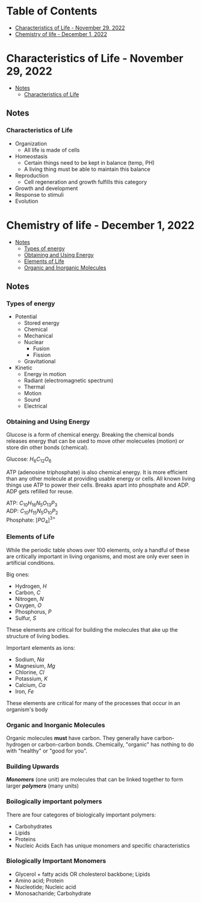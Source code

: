 # Table of Contents
- [Characteristics of Life - November 29, 2022](#characteristics-of-life---november-29-2022)
- [Chemistry of life - December 1, 2022](#chemistry-of-life---december-1-2022)
# Characteristics of Life - November 29, 2022
- [Notes](#notes)
    - [Characteristics of Life](#characteristics-of-life)
## Notes
### Characteristics of Life
- Organization
    - All life is made of cells
- Homeostasis
    - Certain things need to be kept in balance (temp, PH)
    - A living thing must be able to maintain this balance
- Reproduction
    - Cell regeneration and growth fulfills this category
- Growth and development
- Response to stimuli
- Evolution

# Chemistry of life - December 1, 2022
- [Notes](#notes-1)
    - [Types of energy](#types-of-energy)
    - [Obtaining and Using Energy](#obtaining-and-using-energy)
    - [Elements of Life](#elements-of-life)
    - [Organic and Inorganic Molecules](#organic-and-inorganic-molecules)
## Notes
### Types of energy
- Potential
    - Stored energy
    - Chemical
    - Mechanical
    - Nuclear
        - Fusion
        - Fission
    - Gravitational
- Kinetic
    - Energy in motion
    - Radiant (electromagnetic spectrum)
    - Thermal
    - Motion
    - Sound
    - Electrical

### Obtaining and Using Energy
Glucose is a form of chemical energy. Breaking the chemical bonds releases energy that can be used to move other molecueles (motion) or store din other bonds (chemical).

Glucose: $H_6C_{12}O_6$

ATP (adenosine triphosphate) is also chemical energy. It is more efficient than any other molecule at providing usable energy or cells. All known living things use ATP to power their cells. Breaks apart into phosphate and ADP. ADP gets refilled for reuse. 

ATP: $C_{10}H_{16}N_5O_{13}P_3$  
ADP: $C_{10}H_{15}N_5O_{10}P_2$  
Phosphate: $[PO_4]^{3+}$

### Elements of Life
While the periodic table shows over 100 elements, only a handful of these are critically important in living organisms, and most are only ever seen in artificial conditions.

Big ones:
- Hydrogen, $H$
- Carbon, $C$
- Nitrogen, $N$
- Oxygen, $O$
- Phosphorus, $P$
- Sulfur, $S$

These elements are critical for building the molecules that ake up the structure of living bodies.

Important elements as ions:
- Sodium, $Na$
- Magnesium, $Mg$
- Chlorine, $Cl$
- Potassium, $K$
- Calcium, $Ca$
- Iron, $Fe$

These elements are critical for many of the processes that occur in an organism's body

### Organic and Inorganic Molecules
Organic molecules **must** have carbon. They generally have carbon-hydrogen or carbon-carbon bonds. Chemically, "organic" has nothing to do with "healthy" or "good for you".

### Building Upwards
***Monomers*** (one unit) are molecules that can be linked together to form larger ***polymers*** (many units)

### Boilogically important polymers
There are four categores of biologically important polymers:
- Carbohydrates
- Lipids
- Proteins
- Nucleic Acids
Each has unique monomers and specific characteristics

### Biologically Important Monomers
- Glycerol + fatty acids OR cholesterol backbone; Lipids
- Amino acid; Protein
- Nucleotide; Nucleic acid
- Monosacharide; Carbohydrate